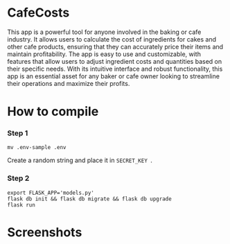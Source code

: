 # CafeCosts
This app is a powerful tool for anyone involved in the baking or cafe industry. It allows users to calculate the cost of ingredients for cakes and other cafe products, ensuring that they can accurately price their items and maintain profitability. The app is easy to use and customizable, with features that allow users to adjust ingredient costs and quantities based on their specific needs. With its intuitive interface and robust functionality, this app is an essential asset for any baker or cafe owner looking to streamline their operations and maximize their profits.

# How to compile
### Step 1
```
mv .env-sample .env
```
Create a random string and place it in `SECRET_KEY `.
### Step 2
```
export FLASK_APP='models.py'
flask db init && flask db migrate && flask db upgrade
flask run
```

# Screenshots
